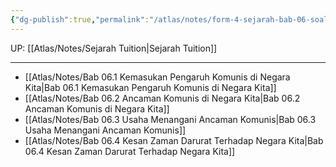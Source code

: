 ```yaml
---
{"dg-publish":true,"permalink":"/atlas/notes/form-4-sejarah-bab-06-soalan/","noteIcon":""}
---
```


UP: [[Atlas/Notes/Sejarah Tuition\|Sejarah Tuition]]

---

- [[Atlas/Notes/Bab 06.1 Kemasukan Pengaruh Komunis di Negara Kita\|Bab 06.1 Kemasukan Pengaruh Komunis di Negara Kita]]
- [[Atlas/Notes/Bab 06.2 Ancaman Komunis di Negara Kita\|Bab 06.2 Ancaman Komunis di Negara Kita]]
- [[Atlas/Notes/Bab 06.3 Usaha Menangani Ancaman Komunis\|Bab 06.3 Usaha Menangani Ancaman Komunis]]
- [[Atlas/Notes/Bab 06.4 Kesan Zaman Darurat Terhadap Negara Kita\|Bab 06.4 Kesan Zaman Darurat Terhadap Negara Kita]]